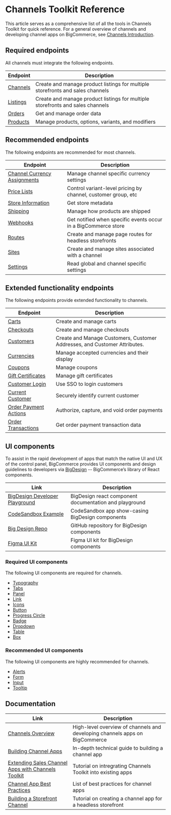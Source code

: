 # Channels Toolkit Reference

<!-- Dev Center URL: https://developer.bigcommerce.com/api-docs/channels/guide/channels-toolkit-reference -->



This article serves as a comprehensive list of all the tools in Channels Toolkit for quick reference. For a general overview of channels and developing channel apps on BigCommerce, see [Channels Introduction](/api-docs/channels/overview).

## Required endpoints

All channels must integrate the following endpoints.

| Endpoint                                                                                        | Description                                                                    |
| ----------------------------------------------------------------------------------------------- | ------------------------------------------------------------------------------ |
| [Channels](/api-reference/cart-checkout/channels-listings-api) | Create and manage product listings for multiple storefronts and sales channels |
| [Listings](/api-reference/cart-checkout/channels-listings-api) | Create and manage product listings for multiple storefronts and sales channels |
| [Orders](/api-reference/store-management/orders)               | Get and manage order data                                                      |
| [Products](/api-reference/catalog/catalog-api)                 | Manage products, options, variants, and modifiers                              |

## Recommended endpoints

The following endpoints are recommended for most channels.

| Endpoint                                                                                                    | Description                                                    |
| ----------------------------------------------------------------------------------------------------------- | -------------------------------------------------------------- |
| [Channel Currency Assignments](/api-reference/store-management/channels/channel-currency-assignments)|Manage channel specific currency settings|
| [Price Lists](/api-reference/store-management/price-lists)                 | Control variant-level pricing by channel, customer group, etc  |
| [Store Information](/api-reference/store-management/store-information-api) | Get store metadata                                             |
| [Shipping](/api-reference/store-management/shipping-api)                   | Manage how products are shipped                                |
| [Webhooks](/api-reference/webhooks)                                        | Get notified when specific events occur in a BigCommerce store |
| [Routes](/api-reference/cart-checkout/sites-routes-api)                    | Create and manage page routes for headless storefronts         |
| [Sites](/api-reference/cart-checkout/sites-routes-api)                     | Create and manage sites associated with a channel              |
| [Settings](/api-reference/store-management/settings)                       | Read global and channel specific settings                      |

## Extended functionality endpoints

The following endpoints provide extended functionality to channels.

| Endpoint | Description |
|-|-|
|[Carts](/api-reference/cart-checkout/server-server-cart-api)|Create and manage carts|
|[Checkouts](/api-reference/cart-checkout/server-server-checkout-api)|Create and manage checkouts|
|[Customers](/api-reference/store-management/customers-v3)|Create and Manage Customers, Customer Addresses, and Customer Attributes.|
|[Currencies](/api-reference/store-management/currency-api)|Manage accepted currencies and their display|
|[Coupons](/api-reference/store-management/marketing)|Manage coupons|
|[Gift Certificates](/api-reference/store-management/marketing)|Manage gift certificates|
|[Customer Login](/api-docs/customers/customer-login-api)|Use SSO to login customers|
|[Current Customer](/api-docs/customers/current-customer-api)|Securely identify current customer|
|[Order Payment Actions](/api-reference/orders/orders-transactions-api)|Authorize, capture, and void order payments|
|[Order Transactions](/api-reference/orders/orders-transactions-api)|Get order payment transaction data|

## UI components

To assist in the rapid development of apps that match the native UI and UX of the control panel, BigCommerce provides UI components and design guidelines to developers via [BigDesign](https://developer.bigcommerce.com/big-design) -- BigCommerce’s library of React components.

| Link | Description |
|-|-|
|[BigDesign Developer Playground](https://developer.bigcommerce.com/big-design)| BigDesign react component documentation and playground |
|[CodeSandbox Example](https://codesandbox.io/s/github/bigcommerce/big-design/tree/%40bigcommerce/examples%400.6.0/packages/examples)| CodeSandbox app show-casing BigDesign components|
|[Big Design Repo](https://github.com/bigcommerce/big-design)|GitHub repository for BigDesign components|
|[Figma UI Kit](https://www.figma.com/file/jTVuUkiZ1j3rux8WHG4IKK/BigDesign-UI-Kit?node-id=0%3A1)|Figma UI kit for BigDesign components|

### Required UI components

The following UI components are required for channels.

- [Typography](https://developer.bigcommerce.com/big-design/typography)
- [Tabs](https://developer.bigcommerce.com/big-design/tabs)
- [Panel](https://developer.bigcommerce.com/big-design/panel)
- [Link](https://developer.bigcommerce.com/big-design/link)
- [Icons](https://developer.bigcommerce.com/big-design/icons)
- [Button](https://developer.bigcommerce.com/big-design/button)
- [Progress Circle](https://developer.bigcommerce.com/big-design/progress-circle)
- [Badge](https://developer.bigcommerce.com/big-design/badge)
- [Dropdown](https://developer.bigcommerce.com/big-design/dropdown)
- [Table](https://developer.bigcommerce.com/big-design/table)
- [Box](https://developer.bigcommerce.com/big-design/box)

### Recommended UI components

The following UI components are highly recommended for channels.

- [Alerts](https://developer.bigcommerce.com/big-design/alert)
- [Form](https://developer.bigcommerce.com/big-design/form)
- [Input](https://developer.bigcommerce.com/big-design/input)
- [Tooltip](https://developer.bigcommerce.com/big-design/tooltip)

## Documentation

| Link | Description |
|-|-|
|[Channels Overview](/api-docs/channels/channels-overview)|High-level overview of channels and developing channels apps on BigCommerce|
|[Building Channel Apps](/api-docs/channels/guide/building-channel-apps)|In-depth technical guide to building a channel app|
|[Extending Sales Channel Apps with Channels Toolkit](/api-docs/channels/guide/extending-existing-apps)|Tutorial on intregrating Channels Toolkit into existing apps|
|[Channel App Best Practices](/api-docs/channels/guide/channel-app-best-practices)|List of best practices for channel apps|
|[Building a Storefront Channel](/api-docs/channels/tutorials/storefront)|Tutorial on creating a channel app for a headless storefront|
